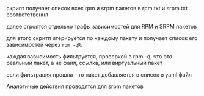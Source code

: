 
скрипт получает список всех rpm и srpm пакетов в rpm.txt и srpm.txt соответственнл

далее строятся отдельно графы зависимостей для RPM и SRPM пакетов

для этого скритп итерируется по каждому пакету и получает список его
зависимостей через `rpm -qR`.

каждая зависимость фильтруется, проверкой в rpm -q, что это реальный пакет, а не
файл, ссылка, или виртуальный пакет

если фильтрация прошла - то пакет добавляется в список в yaml файл

Аналогичые действия проводятся для srpm пакетов

